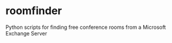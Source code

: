 roomfinder
==========

Python scripts for finding free conference rooms from a Microsoft Exchange Server
